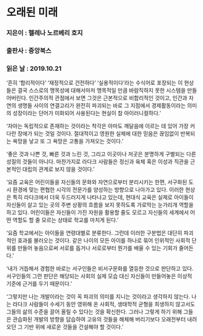# 오래된 미래
### 지은이 : 헬레나 노르베리 호지
### 출판사 : 중앙북스
### 읽은 날 : 2019.10.21

‘흔히 ‘합리적이다’ ‘재정적으로 건전하다’ ‘실용적이다’라는 수식어로 포장되는 이 현상들은 결국 스스로의 맹목성에 대해서마저 맹목적일 만큼 바람직하지 못한 시스템을 만들어버린다. 인간주의적 관점에서 보면 그것은 근본적으로 비합리적인 것이고, 인간과 자연의 생명들 사이의 연결고리가 완전히 파괴되는 바로 그 지점에서 경제활동이라는 의미의 성장이라는 단어가 미화되어 사용된다는 현실이 참 아이러니컬하다.’

‘자아는 독립적으로 존재하는 것이라는 착각은 아마도 깨달음에 이르는 데 있어 가장 커다란 장애가 되는 것일 것이다. 절대적이고 영원한 실체에 대한 믿음은 끊임없이 반복되는 욕망을 낳고 또 그 욕망은 고통을 가져오는 것이다.’

‘좋은 것과 나쁜 것, 빠른 것과 느린 것, 그리고 이곳이나 저곳은 분명하게 구별되는 다른 성질의 것들이 아니다. 마찬가지로 라다크 사람들은 정신과 육체 혹은 이성과 직관을 근본적인 대립의 관계로 보지 않을 것이다.’

‘요즘 교육은 어린이들을 자신들의 문화와 자연으로부터 분리시키는 한편, 서구화된 도시 환경에 맞는 편협한 시각의 전문가를 양성하는 방향으로 나아가고 있다. 이러한 현상은 특히 라다크에서 더욱 두드러지게 나타나고 있는데, 현대식 교육은 실제로 아이들이 자신들이 살고 있는 곳의 주변 상황의 흐름을 보지 못하도록 가로막는 눈가리개 역할을 하고 있다. 어린이들은 자신들이 가진 자원을 활용할 줄도 모르고 자신들의 세계에서 어떤 역할도 할 줄 모르는 상태로 학교를 마치게 된다.’

‘요즘 학교에서는 아이들을 연령대별로 분류한다. 그런데 이러한 구분법은 대단히 파괴적인 효과를 불러오는 것이다. 같은 나이의 모든 아이를 하나로 묶어 인위적인 사회적 단위를 만들어 놓음으로써 서로를 돕거나 서로로부터 뭔가를 배울 수 있는 기회가 줄어든다.’

‘내가 거듭해서 경험한 바로는 서구인들은 비서구문화를 열등한 것으로 판단하고 있다. 서구인들의 그런 판단은 해당되는 사회의 실제 모습 대신 자신들이 만들어놓은 이상적 기준에 근거를 두기 때문이다.’

‘그렇지만 나는 개발이라는 것이 꼭 파괴의 의미를 지니는 것이라고 생각하지 않는다. 나는 라다크 사람들이 수세기 동안 영위해 온 사회적, 생태학적 균형을 희생하지 않고서도 그들의 삶의 수준을 끌어 올릴 수 있다는 것을 확신한다. 그러나 그렇게 하기 위해 그들은 관습화된 개발의 방향을 답습하여 고유의 것들을 해체해 버리기보다 오래전부터 내려오던 그 기반 위에 새로운 것들을 건설해야 할 것이다.’